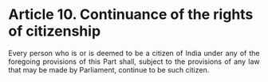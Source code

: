# Article 10. Continuance of the rights of citizenship

<div style="text-align: justify">
Every person who is or is deemed to be a citizen of India under any of the foregoing provisions of this Part shall, subject to the provisions of any law that may be made by Parliament, continue to be such citizen.
</div>